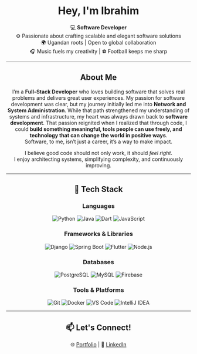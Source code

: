 <div align="center">

# Hey, I'm Ibrahim  

💻 **Software Developer**  
⚙️ Passionate about crafting scalable and elegant software solutions  
🌍 Ugandan roots | Open to global collaboration  
🎧 Music fuels my creativity |  ⚽ Football keeps me sharp

---

## About Me  
I’m a **Full-Stack Developer** who loves building software that solves real problems and delivers great user experiences. My passion for software development was clear, but my journey initially led me into **Network and System Administration**. While that path strengthened my understanding of systems and infrastructure, my heart was always drawn back to **software development**. That passion reignited when I realized that through code, I could **build something meaningful, tools people can use freely, and technology that can change the world in positive ways**.  
Software, to me, isn’t just a career, it’s a way to make impact.  

I believe good code should not only work, it should *feel right*.  
I enjoy architecting systems, simplifying complexity, and continuously improving.  

---

## 🧠 Tech Stack

### Languages  
![Python](https://img.shields.io/badge/Python-3776AB?style=for-the-badge&logo=python&logoColor=white)
![Java](https://img.shields.io/badge/Java-ED8B00?style=for-the-badge&logo=openjdk&logoColor=white)
![Dart](https://img.shields.io/badge/Dart-0175C2?style=for-the-badge&logo=dart&logoColor=white)
![JavaScript](https://img.shields.io/badge/JavaScript-F7DF1E?style=for-the-badge&logo=javascript&logoColor=black)

### Frameworks & Libraries  
![Django](https://img.shields.io/badge/Django-092E20?style=for-the-badge&logo=django&logoColor=white)
![Spring Boot](https://img.shields.io/badge/Spring%20Boot-6DB33F?style=for-the-badge&logo=springboot&logoColor=white)
![Flutter](https://img.shields.io/badge/Flutter-02569B?style=for-the-badge&logo=flutter&logoColor=white)
![Node.js](https://img.shields.io/badge/Node.js-339933?style=for-the-badge&logo=nodedotjs&logoColor=white)

### Databases  
![PostgreSQL](https://img.shields.io/badge/PostgreSQL-316192?style=for-the-badge&logo=postgresql&logoColor=white)
![MySQL](https://img.shields.io/badge/MySQL-005C84?style=for-the-badge&logo=mysql&logoColor=white)
![Firebase](https://img.shields.io/badge/Firebase-039BE5?style=for-the-badge&logo=firebase&logoColor=white)

### Tools & Platforms  
![Git](https://img.shields.io/badge/Git-F05032?style=for-the-badge&logo=git&logoColor=white)
![Docker](https://img.shields.io/badge/Docker-2496ED?style=for-the-badge&logo=docker&logoColor=white)
![VS Code](https://img.shields.io/badge/VS%20Code-0078D4?style=for-the-badge&logo=visualstudiocode&logoColor=white)
![IntelliJ IDEA](https://img.shields.io/badge/IntelliJ_IDEA-000000?style=for-the-badge&logo=intellijidea&logoColor=white)

---

## 📫 Let's Connect!  
🌐 [Portfolio](https://ibrahim-kiri.vercel.app/) | 💼 [LinkedIn](https://www.linkedin.com/in/kiri-ibrahim/)

</div>
